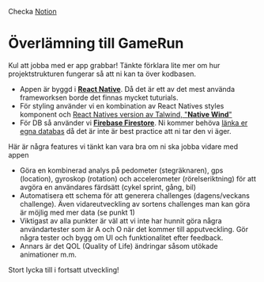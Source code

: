 Checka [Notion](https://truth-dolomite-a8d.notion.site/Barn-Run-e883f206632e40ecb5bc5e3185ef91a5)

# Överlämning till GameRun

Kul att jobba med er app grabbar! Tänkte förklara lite mer om hur projektstrukturen fungerar så att ni kan ta över kodbasen.  
* Appen är byggd i [**React Native**](https://reactnative.dev/docs/getting-started). Då det är ett av det mest använda frameworksen borde det finnas mycket tuturials.
* För styling använder vi en kombination av React Natives styles komponent och [React Natives version av Talwind, "**Native Wind**"](https://www.nativewind.dev/)
* För DB så använder vi [**Firebase Firestore**](https://firebase.google.com/docs/firestore). Ni kommer behöva [länka er egna databas](https://firebase.google.com/docs/guides) då det är inte är best practice att ni tar den vi äger.

Här är några features vi tänkt kan vara bra om ni ska jobba vidare med appen
* Göra en kombinerad analys på pedometer (stegräknaren), gps (location), gyroskop (rotation) och accelerometer (rörelseriktning) för att avgöra en användares färdsätt (cykel sprint, gång, bil)
* Automatisera ett schema för att generera challenges (dagens/veckans challenge). Även vidareutveckling av sortens challenges man kan göra är möjlig med mer data (se punkt 1)
* Viktigast av alla punkter är väl att vi inte har hunnit göra några användartester som är A och O när det kommer till apputveckling. Gör några tester och bygg om UI och funktionalitet efter feedback.
* Annars är det QOL (Quality of Life) ändringar såsom utökade animationer m.m.

Stort lycka till i fortsatt utveckling!